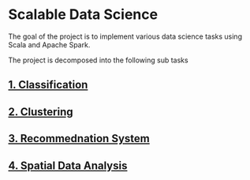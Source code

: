 # Scalable Data Science

The goal of the project is to implement various data science tasks using Scala and Apache Spark.

The project is decomposed into the following sub tasks

## [1. Classification]()
## [2. Clustering]()
## [3. Recommednation System]()
## [4. Spatial Data Analysis]()


